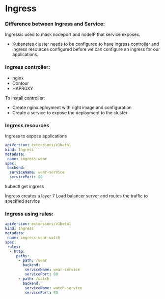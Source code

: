 # Ingress

### Difference between Ingress and Service:
Ingressis used to mask nodeport and nodeIP that service exposes.

* Kubenetes cluster needs to be configured to have ingress controller and ingress resources configured before we can configure an ingress for our applications.

### Ingress controller:
* nginx
* Contour
* HAPROXY

To install controller:
* Create nginx eployment with right image and configuration
* Create a service to expose the deployment to the cluster

### Ingress resources
Ingress to expose applications
```yaml
apiVersion: extensions/v1beta1
kind: Ingress
metadata:
 name: ingress-wear
spec:
 backend:
  serviceName: wear-service
  servicePort: 80
```

kubectl get ingress


Ingress creates a layer 7 Load balancer server and routes the traffic to specified service

### Ingress using rules:
```yaml
apiVersion: extensions/v1beta1
kind: Ingress
metadata:
 name: ingress-wear-watch
spec:
 rules:
  - http:
     paths:
      - path: /wear
        backend:
         serviceName: wear-service
         servicePort: 80
      - path: /watch
        backend:
         serviceName: watch-service
         servicePort: 80
```
